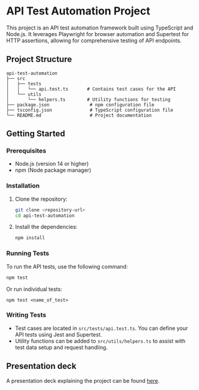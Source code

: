 # API Test Automation Project

This project is an API test automation framework built using TypeScript and Node.js. It leverages Playwright for browser automation and Supertest for HTTP assertions, allowing for comprehensive testing of API endpoints.

## Project Structure

```
api-test-automation
├── src
│   ├── tests
│   │   └── api.test.ts       # Contains test cases for the API
│   └── utils
│       └── helpers.ts        # Utility functions for testing
├── package.json               # npm configuration file
├── tsconfig.json              # TypeScript configuration file
└── README.md                  # Project documentation
```

## Getting Started

### Prerequisites

- Node.js (version 14 or higher)
- npm (Node package manager)

### Installation

1. Clone the repository:

   ```bash
   git clone <repository-url>
   cd api-test-automation
   ```

2. Install the dependencies:

   ```bash
   npm install
   ```

### Running Tests

To run the API tests, use the following command:

```bash
npm test
```

Or run individual tests:

```
npm test <name_of_test>
```

### Writing Tests

- Test cases are located in `src/tests/api.test.ts`. You can define your API tests using Jest and Supertest.
- Utility functions can be added to `src/utils/helpers.ts` to assist with test data setup and request handling.

## Presentation deck

A presentation deck explaining the project can be found [here](https://docs.google.com/presentation/d/1a2b3c4d5e6f7g8h9i0j/edit?usp=sharing).

